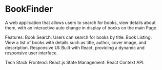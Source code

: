 # BookFinder

A web application that allows users to search for books, view details about them, with an interactive auto change in display of books on the main Page.

Features:
Book Search: Users can search for books by title.
Book Listing: View a list of books with details such as title, author, cover image, and description.
Responsive UI: Built with React, providing a dynamic and responsive user interface.

Tech Stack
Frontend: React.js
State Management: React Context API.
